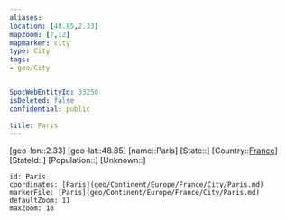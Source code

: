 ```yaml
---
aliases: 
location: [48.85,2.33]
mapzoom: [7,12] 
mapmarker: city 
type: City
tags:
- geo/City


SpocWebEntityId: 33250
isDeleted: false
confidential: public

title: Paris
---
```

[geo-lon::2.33]
[geo-lat::48.85]
[name::Paris]
[State::]
[Country::[France](geo/Continent/Europe/France.md)]
[StateId::]
[Population::]
[Unknown::]


```leaflet
id: Paris
coordinates: [Paris](geo/Continent/Europe/France/City/Paris.md)
markerFile: [Paris](geo/Continent/Europe/France/City/Paris.md)
defaultZoom: 11 
maxZoom: 18
```


